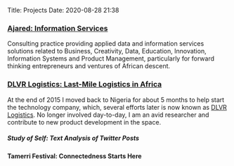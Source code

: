 Title: Projects
Date: 2020-08-28 21:38


### [Ajared: Information Services](http://www.ajared.ng)
Consulting practice providing applied data and information services solutions related to Business, Creativity, Data, Education, Innovation, Information Systems and Product Management, particularly for forward thinking entrepreneurs and ventures of African descent.

### [DLVR Logistics: Last-Mile Logistics in Africa](http://www.dlvr.ng)
At the end of 2015 I moved back to Nigeria for about 5 months to help start the technology company, which, several efforts later is now known as [DLVR Logistics](https://www.dlvr.ng). No longer involved day-to-day, I am an avid researcher and contribute to new product development in the space.



##### Study of Self: Text Analysis of Twitter Posts

#### Tamerri Festival: Connectedness Starts Here

